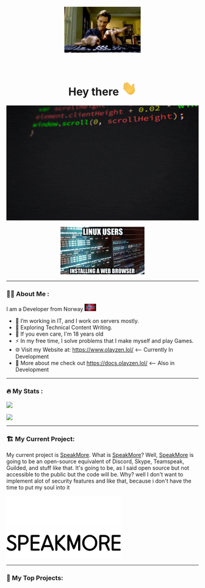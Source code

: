 <p align="center"><img src="/gif/startinggif.gif" width="200"/></p>

<p align="center">
</p>
<p align="center">
</p>
<p align="center"><img src="https://komarev.com/ghpvc/?username=olayzen&style=for-the-badge&color=blue" alt=""></p>
<h1 align="center">Hey there <img src="/gif/WavingHand.gif" width="40"></h1>
<p align="center"><img src="/gif/coding.gif" width="600" height="300"  /></p>
<p align="center"><img src="/gif/installbrowser.gif"/></p>

---

### 👨‍💻 About Me :
I am a Developer from  Norway <img src="/gif/flag.gif" width="30">
- 🔭 I’m working in IT, and I work on servers mostly.
- 🌱 Exploring Technical Content Writing.
- 👨 If you even care, I'm 18 years old
- ⚡ In my free time, I solve problems that I make myself and play Games.
- 🌐 Visit my Website at: https://www.olayzen.lol/ <-- Currently In Development
- 📄 More about me check out https://docs.olayzen.lol/ <-- Also in Development

---
### 🔥 My Stats :
<p align="left"><a href="https://github.com/anuraghazra/github-readme-stats">
  <img align="center" src="https://github-readme-stats.vercel.app/api?username=OlaYZen&show_icons=true&theme=tokyonight" />
</a></p>
<p align="left"><a href="https://github.com/anuraghazra/github-readme-stats">
    <img align="center" src="https://github-readme-stats.vercel.app/api/top-langs/?username=OlaYZen&layout=compact&theme=tokyonight" />
</a></p>

---

### 🏗️ My Current Project:

My current project is [SpeakMore](https://github.com/OlaYZen/SpeakMore). What is [SpeakMore](https://github.com/OlaYZen/SpeakMore)? Well, [SpeakMore](https://github.com/OlaYZen/SpeakMore) is going to be an open-source equivalent of Discord, Skype, Teamspeak, Guilded, and stuff like that. It's going to be, as I said open source but not accessible to the public but the code will be. Why? well I don't want to implement alot of security features and like that, because i don't have the time to put my soul into it

[<img src="https://raw.githubusercontent.com/OlaYZen/SpeakMore/master/SpeakMoreLight.png"/>](https://github.com/OlaYZen/SpeakMore#gh-dark-mode-only)
[<img src="https://raw.githubusercontent.com/OlaYZen/SpeakMore/master/SpeakMoreDark.png"/>](https://github.com/OlaYZen/SpeakMore#gh-light-mode-only)


---

### 🚧 My Top Projects:

